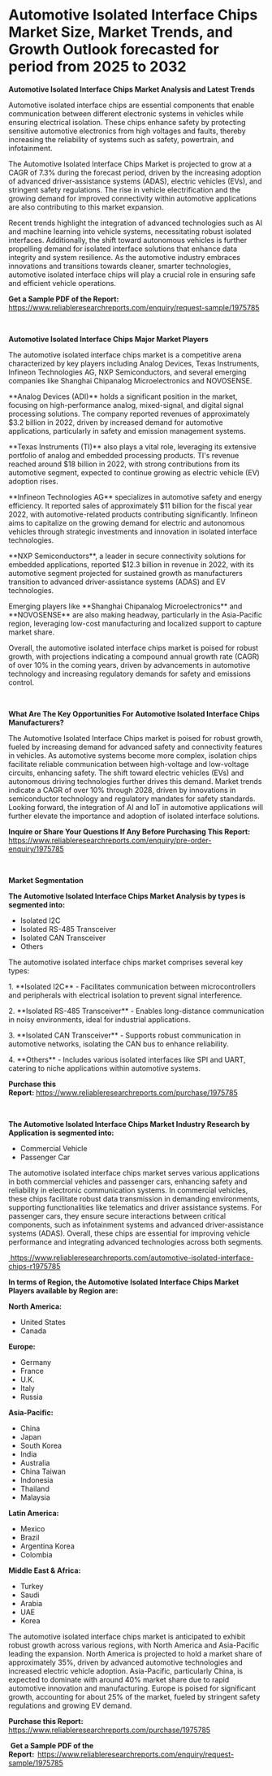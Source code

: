 <p><h1>Automotive Isolated Interface Chips Market Size, Market Trends, and Growth Outlook forecasted for period from 2025 to 2032</h1></p><p><strong>Automotive Isolated Interface Chips Market Analysis and Latest Trends</strong></p>
<p><p>Automotive isolated interface chips are essential components that enable communication between different electronic systems in vehicles while ensuring electrical isolation. These chips enhance safety by protecting sensitive automotive electronics from high voltages and faults, thereby increasing the reliability of systems such as safety, powertrain, and infotainment. </p><p>The Automotive Isolated Interface Chips Market is projected to grow at a CAGR of 7.3% during the forecast period, driven by the increasing adoption of advanced driver-assistance systems (ADAS), electric vehicles (EVs), and stringent safety regulations. The rise in vehicle electrification and the growing demand for improved connectivity within automotive applications are also contributing to this market expansion. </p><p>Recent trends highlight the integration of advanced technologies such as AI and machine learning into vehicle systems, necessitating robust isolated interfaces. Additionally, the shift toward autonomous vehicles is further propelling demand for isolated interface solutions that enhance data integrity and system resilience. As the automotive industry embraces innovations and transitions towards cleaner, smarter technologies, automotive isolated interface chips will play a crucial role in ensuring safe and efficient vehicle operations.</p></p>
<p><strong>Get a Sample PDF of the Report:&nbsp;</strong> <a href="https://www.reliableresearchreports.com/enquiry/request-sample/1975785?utm_campaign=37&utm_medium=2&utm_source=Github&utm_content=ia&utm_term=15042025&utm_id=automotive-isolated-interface-chips">https://www.reliableresearchreports.com/enquiry/request-sample/1975785</a></p>
<p>&nbsp;</p>
<p><strong>Automotive Isolated Interface Chips Major Market Players</strong></p>
<p><p>The automotive isolated interface chips market is a competitive arena characterized by key players including Analog Devices, Texas Instruments, Infineon Technologies AG, NXP Semiconductors, and several emerging companies like Shanghai Chipanalog Microelectronics and NOVOSENSE.</p><p>**Analog Devices (ADI)** holds a significant position in the market, focusing on high-performance analog, mixed-signal, and digital signal processing solutions. The company reported revenues of approximately $3.2 billion in 2022, driven by increased demand for automotive applications, particularly in safety and emission management systems.</p><p>**Texas Instruments (TI)** also plays a vital role, leveraging its extensive portfolio of analog and embedded processing products. TI's revenue reached around $18 billion in 2022, with strong contributions from its automotive segment, expected to continue growing as electric vehicle (EV) adoption rises.</p><p>**Infineon Technologies AG** specializes in automotive safety and energy efficiency. It reported sales of approximately $11 billion for the fiscal year 2022, with automotive-related products contributing significantly. Infineon aims to capitalize on the growing demand for electric and autonomous vehicles through strategic investments and innovation in isolated interface technologies.</p><p>**NXP Semiconductors**, a leader in secure connectivity solutions for embedded applications, reported $12.3 billion in revenue in 2022, with its automotive segment projected for sustained growth as manufacturers transition to advanced driver-assistance systems (ADAS) and EV technologies.</p><p>Emerging players like **Shanghai Chipanalog Microelectronics** and **NOVOSENSE** are also making headway, particularly in the Asia-Pacific region, leveraging low-cost manufacturing and localized support to capture market share.</p><p>Overall, the automotive isolated interface chips market is poised for robust growth, with projections indicating a compound annual growth rate (CAGR) of over 10% in the coming years, driven by advancements in automotive technology and increasing regulatory demands for safety and emissions control.</p></p>
<p>&nbsp;</p>
<p><strong>What Are The Key Opportunities For Automotive Isolated Interface Chips Manufacturers?</strong></p>
<p><p>The Automotive Isolated Interface Chips market is poised for robust growth, fueled by increasing demand for advanced safety and connectivity features in vehicles. As automotive systems become more complex, isolation chips facilitate reliable communication between high-voltage and low-voltage circuits, enhancing safety. The shift toward electric vehicles (EVs) and autonomous driving technologies further drives this demand. Market trends indicate a CAGR of over 10% through 2028, driven by innovations in semiconductor technology and regulatory mandates for safety standards. Looking forward, the integration of AI and IoT in automotive applications will further elevate the importance and adoption of isolated interface solutions.</p></p>
<p><strong>Inquire or Share Your Questions If Any Before Purchasing This Report:</strong> <a href="https://www.reliableresearchreports.com/enquiry/pre-order-enquiry/1975785?utm_campaign=37&utm_medium=2&utm_source=Github&utm_content=ia&utm_term=15042025&utm_id=automotive-isolated-interface-chips">https://www.reliableresearchreports.com/enquiry/pre-order-enquiry/1975785</a></p>
<p>&nbsp;</p>
<p><strong>Market Segmentation</strong></p>
<p><strong>The Automotive Isolated Interface Chips Market Analysis by types is segmented into:</strong></p>
<p><ul><li>Isolated I2C</li><li>Isolated RS-485 Transceiver</li><li>Isolated CAN Transceiver</li><li>Others</li></ul></p>
<p><p>The automotive isolated interface chips market comprises several key types: </p><p>1. **Isolated I2C** - Facilitates communication between microcontrollers and peripherals with electrical isolation to prevent signal interference.</p><p>2. **Isolated RS-485 Transceiver** - Enables long-distance communication in noisy environments, ideal for industrial applications.</p><p>3. **Isolated CAN Transceiver** - Supports robust communication in automotive networks, isolating the CAN bus to enhance reliability.</p><p>4. **Others** - Includes various isolated interfaces like SPI and UART, catering to niche applications within automotive systems.</p></p>
<p><strong>Purchase this Report:&nbsp;</strong><a href="https://www.reliableresearchreports.com/purchase/1975785?utm_campaign=37&utm_medium=2&utm_source=Github&utm_content=ia&utm_term=15042025&utm_id=automotive-isolated-interface-chips">https://www.reliableresearchreports.com/purchase/1975785</a></p>
<p>&nbsp;</p>
<p><strong>The Automotive Isolated Interface Chips Market Industry Research by Application is segmented into:</strong></p>
<p><ul><li>Commercial Vehicle</li><li>Passenger Car</li></ul></p>
<p><p>The automotive isolated interface chips market serves various applications in both commercial vehicles and passenger cars, enhancing safety and reliability in electronic communication systems. In commercial vehicles, these chips facilitate robust data transmission in demanding environments, supporting functionalities like telematics and driver assistance systems. For passenger cars, they ensure secure interactions between critical components, such as infotainment systems and advanced driver-assistance systems (ADAS). Overall, these chips are essential for improving vehicle performance and integrating advanced technologies across both segments.</p></p>
<p><a href="https://www.reliableresearchreports.com/automotive-isolated-interface-chips-r1975785?utm_campaign=37&utm_medium=2&utm_source=Github&utm_content=ia&utm_term=15042025&utm_id=automotive-isolated-interface-chips">&nbsp;https://www.reliableresearchreports.com/automotive-isolated-interface-chips-r1975785</a></p>
<p><strong>In terms of Region, the Automotive Isolated Interface Chips Market Players available by Region are:</strong></p>
<p>
    <p> <strong> North America: </strong>
        <ul>
            <li>United States</li>
            <li>Canada</li>
        </ul>
        </p> 
    <p> <strong> Europe: </strong>
        <ul>
            <li>Germany</li>
            <li>France</li>
            <li>U.K.</li>
            <li>Italy</li>
            <li>Russia</li>
        </ul>
        </p> 
    <p> <strong> Asia-Pacific: </strong>
        <ul>
            <li>China</li>
            <li>Japan</li>
            <li>South Korea</li>
            <li>India</li>
            <li>Australia</li>
            <li>China Taiwan</li>
            <li>Indonesia</li>
            <li>Thailand</li>
            <li>Malaysia</li>
        </ul>
        </p> 
    <p> <strong> Latin America: </strong>
        <ul>
            <li>Mexico</li>
            <li>Brazil</li>
            <li>Argentina Korea</li>
            <li>Colombia</li>
        </ul>
        </p> 
    <p> <strong> Middle East & Africa: </strong>
        <ul>
            <li>Turkey</li>
            <li>Saudi</li>
            <li>Arabia</li>
            <li>UAE</li>
            <li>Korea</li>
        </ul>
    </p>
    </p>
<p><p>The automotive isolated interface chips market is anticipated to exhibit robust growth across various regions, with North America and Asia-Pacific leading the expansion. North America is projected to hold a market share of approximately 35%, driven by advanced automotive technologies and increased electric vehicle adoption. Asia-Pacific, particularly China, is expected to dominate with around 40% market share due to rapid automotive innovation and manufacturing. Europe is poised for significant growth, accounting for about 25% of the market, fueled by stringent safety regulations and growing EV demand.</p></p>
<p><strong>Purchase this Report: </strong><a href="https://www.reliableresearchreports.com/purchase/1975785?utm_campaign=37&utm_medium=2&utm_source=Github&utm_content=ia&utm_term=15042025&utm_id=automotive-isolated-interface-chips">https://www.reliableresearchreports.com/purchase/1975785</a></p>
<p>&nbsp;<strong>Get a Sample PDF of the Report:&nbsp;&nbsp;</strong><a href="https://www.reliableresearchreports.com/enquiry/request-sample/1975785?utm_campaign=37&utm_medium=2&utm_source=Github&utm_content=ia&utm_term=15042025&utm_id=automotive-isolated-interface-chips">https://www.reliableresearchreports.com/enquiry/request-sample/1975785</a></p>
<p><strong></strong></p>
<p><p></p><p></p><p></p></p>